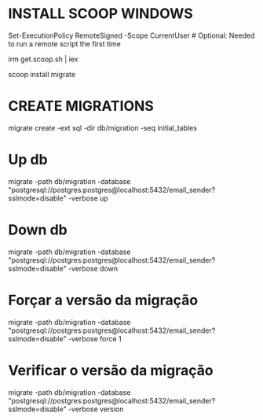 # INSTALL SCOOP WINDOWS

Set-ExecutionPolicy RemoteSigned -Scope CurrentUser # Optional: Needed to run a remote script the first time

irm get.scoop.sh | iex

scoop install migrate

# CREATE MIGRATIONS

migrate create -ext sql -dir db/migration -seq initial_tables

# Up db
migrate -path db/migration -database "postgresql://postgres:postgres@localhost:5432/email_sender?sslmode=disable" -verbose up

# Down db
migrate -path db/migration -database "postgresql://postgres:postgres@localhost:5432/email_sender?sslmode=disable" -verbose down

# Forçar a versão da migração 
migrate -path db/migration -database "postgresql://postgres:postgres@localhost:5432/email_sender?sslmode=disable" -verbose force 1

# Verificar o versão da migração
migrate -path db/migration -database "postgresql://postgres:postgres@localhost:5432/email_sender?sslmode=disable" -verbose version





